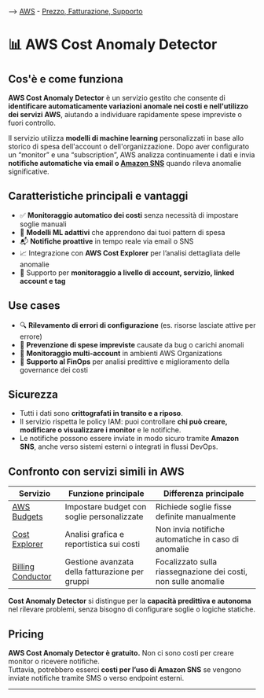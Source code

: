 --> [AWS](/00-Intro/AWS.md)  -  [Prezzo, Fatturazione, Supporto](/10-Prezzo-Fatturazione-Supporto/Prezzo-Fatturazione-Supporto.md)
# 📊 AWS Cost Anomaly Detector

## Cos'è e come funziona

**AWS Cost Anomaly Detector** è un servizio gestito che consente di **identificare automaticamente variazioni anomale nei costi e nell'utilizzo dei servizi AWS**, aiutando a individuare rapidamente spese impreviste o fuori controllo.

Il servizio utilizza **modelli di machine learning** personalizzati in base allo storico di spesa dell'account o dell'organizzazione. 
Dopo aver configurato un “monitor” e una “subscription”, AWS analizza continuamente i dati e invia **notifiche automatiche via email o [Amazon SNS](/05-Development-Messaging-Deploying/Amazon-SNS.md)** quando rileva anomalie significative.

## Caratteristiche principali e vantaggi

- ✅ **Monitoraggio automatico dei costi** senza necessità di impostare soglie manuali
- 🤖 **Modelli ML adattivi** che apprendono dai tuoi pattern di spesa
- 📬 **Notifiche proattive** in tempo reale via email o SNS
- 📈 Integrazione con **AWS Cost Explorer** per l’analisi dettagliata delle anomalie
- 🔄 Supporto per **monitoraggio a livello di account, servizio, linked account e tag**

## Use cases

- 🔍 **Rilevamento di errori di configurazione** (es. risorse lasciate attive per errore)
- 🛑 **Prevenzione di spese impreviste** causate da bug o carichi anomali
- 🧾 **Monitoraggio multi-account** in ambienti AWS Organizations
- 🧠 **Supporto al FinOps** per analisi predittive e miglioramento della governance dei costi

## Sicurezza

- Tutti i dati sono **crittografati in transito e a riposo**.
- Il servizio rispetta le policy IAM: puoi controllare **chi può creare, modificare o visualizzare i monitor** e le notifiche.
- Le notifiche possono essere inviate in modo sicuro tramite **Amazon SNS**, anche verso sistemi esterni o integrati in flussi DevOps.

## Confronto con servizi simili in AWS

| Servizio                      | Funzione principale                                      | Differenza principale                                          |
|------------------------------|----------------------------------------------------------|----------------------------------------------------------------|
| [AWS Budgets](/10-Prezzo-Fatturazione-Supporto/AWS-Budgets.md)               | Impostare budget con soglie personalizzate               | Richiede soglie fisse definite manualmente                    |
| [Cost Explorer](/10-Prezzo-Fatturazione-Supporto/AWS-Cost-Explorer.md)       | Analisi grafica e reportistica sui costi                 | Non invia notifiche automatiche in caso di anomalie           |
| [Billing Conductor](/10-Prezzo-Fatturazione-Supporto/Billing-Conductor.md)   | Gestione avanzata della fatturazione per gruppi          | Focalizzato sulla riassegnazione dei costi, non sulle anomalie |

**Cost Anomaly Detector** si distingue per la **capacità predittiva e autonoma** nel rilevare problemi, senza bisogno di configurare soglie o logiche statiche.

## Pricing

**AWS Cost Anomaly Detector è gratuito.** Non ci sono costi per creare monitor o ricevere notifiche.  
Tuttavia, potrebbero esserci **costi per l’uso di Amazon SNS** se vengono inviate notifiche tramite SMS o verso endpoint esterni.

---
